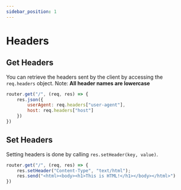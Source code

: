 ```yaml
---
sidebar_position: 1
---
```


# Headers

## Get Headers

You can retrieve the headers sent by the client by accessing the `req.headers` object.
Note: **All header names are lowercase**

```javascript
router.get("/", (req, res) => {
    res.json({
        userAgent: req.headers["user-agent"],
        host: req.headers["host"]
    })
})
```

## Set Headers

Setting headers is done by calling `res.setHeader(key, value)`.

```javascript
router.get("/", (req, res) => {
    res.setHeader("Content-Type", "text/html");
    res.send("<html><body><h1>This is HTML!</h1></body></html>")
})
```
